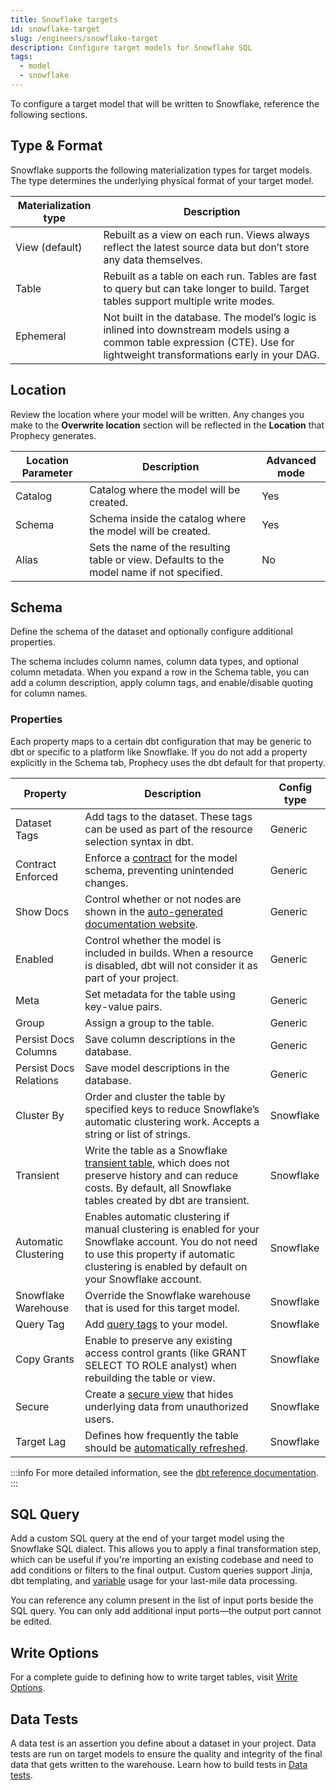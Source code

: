 ```yaml
---
title: Snowflake targets
id: snowflake-target
slug: /engineers/snowflake-target
description: Configure target models for Snowflake SQL
tags:
  - model
  - snowflake
---
```


To configure a target model that will be written to Snowflake, reference the following sections.

## Type & Format

Snowflake supports the following materialization types for target models. The type determines the underlying physical format of your target model.

| Materialization type | Description                                                                                                                                                                  |
| -------------------- | ---------------------------------------------------------------------------------------------------------------------------------------------------------------------------- |
| View (default)       | Rebuilt as a view on each run. Views always reflect the latest source data but don’t store any data themselves.                                                              |
| Table                | Rebuilt as a table on each run. Tables are fast to query but can take longer to build. Target tables support multiple write modes.                                           |
| Ephemeral            | Not built in the database. The model’s logic is inlined into downstream models using a common table expression (CTE). Use for lightweight transformations early in your DAG. |

## Location

Review the location where your model will be written. Any changes you make to the **Overwrite location** section will be reflected in the **Location** that Prophecy generates.

| Location Parameter | Description                                                                                | Advanced mode |
| ------------------ | ------------------------------------------------------------------------------------------ | ------------- |
| Catalog            | Catalog where the model will be created.                                                   | Yes           |
| Schema             | Schema inside the catalog where the model will be created.                                 | Yes           |
| Alias              | Sets the name of the resulting table or view. Defaults to the model name if not specified. | No            |

## Schema

Define the schema of the dataset and optionally configure additional properties.

The schema includes column names, column data types, and optional column metadata. When you expand a row in the Schema table, you can add a column description, apply column tags, and enable/disable quoting for column names.

### Properties

Each property maps to a certain dbt configuration that may be generic to dbt or specific to a platform like Snowflake. If you do not add a property explicitly in the Schema tab, Prophecy uses the dbt default for that property.

| Property               | Description                                                                                                                                                                                                                                             | Config type |
| ---------------------- | ------------------------------------------------------------------------------------------------------------------------------------------------------------------------------------------------------------------------------------------------------- | ----------- |
| Dataset Tags           | Add tags to the dataset. These tags can be used as part of the resource selection syntax in dbt.                                                                                                                                                        | Generic     |
| Contract Enforced      | Enforce a [contract](https://docs.getdbt.com/docs/mesh/govern/model-contracts) for the model schema, preventing unintended changes.                                                                                                                     | Generic     |
| Show Docs              | Control whether or not nodes are shown in the [auto-generated documentation website](https://docs.getdbt.com/docs/build/view-documentation).                                                                                                            | Generic     |
| Enabled                | Control whether the model is included in builds. When a resource is disabled, dbt will not consider it as part of your project.                                                                                                                         | Generic     |
| Meta                   | Set metadata for the table using key-value pairs.                                                                                                                                                                                                       | Generic     |
| Group                  | Assign a group to the table.                                                                                                                                                                                                                            | Generic     |
| Persist Docs Columns   | Save column descriptions in the database.                                                                                                                                                                                                               | Generic     |
| Persist Docs Relations | Save model descriptions in the database.                                                                                                                                                                                                                | Generic     |
| Cluster By             | Order and cluster the table by specified keys to reduce Snowflake’s automatic clustering work. Accepts a string or list of strings.                                                                                                                     | Snowflake   |
| Transient              | Write the table as a Snowflake [transient table](https://docs.snowflake.com/en/user-guide/tables-temp-transient#transient-tables), which does not preserve history and can reduce costs. By default, all Snowflake tables created by dbt are transient. | Snowflake   |
| Automatic Clustering   | Enables automatic clustering if manual clustering is enabled for your Snowflake account. You do not need to use this property if automatic clustering is enabled by default on your Snowflake account.                                                  | Snowflake   |
| Snowflake Warehouse    | Override the Snowflake warehouse that is used for this target model.                                                                                                                                                                                    | Snowflake   |
| Query Tag              | Add [query tags](https://docs.snowflake.com/en/sql-reference/parameters#query-tag) to your model.                                                                                                                                                       | Snowflake   |
| Copy Grants            | Enable to preserve any existing access control grants (like GRANT SELECT TO ROLE analyst) when rebuilding the table or view.                                                                                                                            | Snowflake   |
| Secure                 | Create a [secure view](https://docs.snowflake.com/en/user-guide/views-secure) that hides underlying data from unauthorized users.                                                                                                                       | Snowflake   |
| Target Lag             | Defines how frequently the table should be [automatically refreshed](https://docs.snowflake.com/en/user-guide/dynamic-tables-target-lag).                                                                                                               | Snowflake   |

:::info
For more detailed information, see the [dbt reference documentation](https://docs.getdbt.com/reference/references-overview).
:::

## SQL Query

Add a custom SQL query at the end of your target model using the Snowflake SQL dialect. This allows you to apply a final transformation step, which can be useful if you're importing an existing codebase and need to add conditions or filters to the final output. Custom queries support Jinja, dbt templating, and [variable](/engineers/data-model-configurations) usage for your last-mile data processing.

You can reference any column present in the list of input ports beside the SQL query. You can only add additional input ports—the output port cannot be edited.

## Write Options

For a complete guide to defining how to write target tables, visit [Write Options](/table-write-options).

## Data Tests

A data test is an assertion you define about a dataset in your project. Data tests are run on target models to ensure the quality and integrity of the final data that gets written to the warehouse. Learn how to build tests in [Data tests](/analysts/data-tests).
